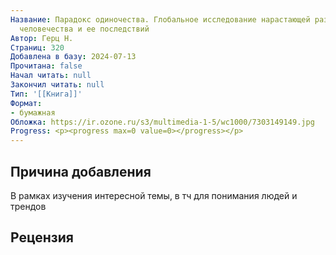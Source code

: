 ```yaml
---
Название: Парадокс одиночества. Глобальное исследование нарастающей разобщенности
  человечества и ее последствий
Автор: Герц Н.
Страниц: 320
Добавлена в базу: 2024-07-13
Прочитана: false
Начал читать: null
Закончил читать: null
Тип: '[[Книга]]'
Формат:
- бумажная
Обложка: https://ir.ozone.ru/s3/multimedia-1-5/wc1000/7303149149.jpg
Progress: <p><progress max=0 value=0></progress></p>
---
```

## Причина добавления

В рамках изучения интересной темы, в тч для понимания людей и трендов

## Рецензия